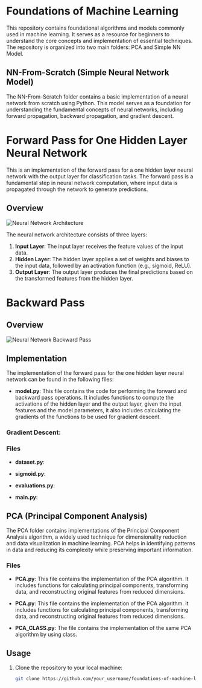 # Foundations of Machine Learning

This repository contains foundational algorithms and models commonly used in machine learning. It serves as a resource for beginners to understand the core concepts and implementation of essential techniques. The repository is organized into two main folders: PCA and Simple NN Model.


## NN-From-Scratch (Simple Neural Network Model)

The NN-From-Scratch folder contains a basic implementation of a neural network from scratch using Python. This model serves as a foundation for understanding the fundamental concepts of neural networks, including forward propagation, backward propagation, and gradient descent.


# Forward Pass for One Hidden Layer Neural Network

This is an implementation of the forward pass for a one hidden layer neural network with the output layer for classification tasks. The forward pass is a fundamental step in neural network computation, where input data is propagated through the network to generate predictions.

## Overview

![Neural Network Architecture](https://www.nosco.ch/ai/ml/inc/img/neural_network.png)

The neural network architecture consists of three layers:

1. **Input Layer**: The input layer receives the feature values of the input data.
2. **Hidden Layer**: The hidden layer applies a set of weights and biases to the input data, followed by an activation function (e.g., sigmoid, ReLU).
3. **Output Layer**: The output layer produces the final predictions based on the transformed features from the hidden layer.


# Backward Pass

## Overview
![Neural Network Backward Pass](https://miro.medium.com/max/908/1*ahiviCqq6B0R_XWBmgvHkA.png)


## Implementation

The implementation of the forward pass for the one hidden layer neural network can be found in the following files:

- **model.py**: This file contains the code for performing the forward and backward pass operations. It includes functions to compute the activations of the hidden layer and the output layer, given the input features and the model parameters, it also includes calculating the gradients of the functions to be used for gradient descent.

### Gradient Descent:


### Files
- **dataset.py**:
  
- **sigmoid.py**:
  
- **evaluations.py**:



- **main.py**:

  
## PCA (Principal Component Analysis)

The PCA folder contains implementations of the Principal Component Analysis algorithm, a widely used technique for dimensionality reduction and data visualization in machine learning. PCA helps in identifying patterns in data and reducing its complexity while preserving important information.

### Files

- **PCA.py**: This file contains the implementation of the PCA algorithm. It includes functions for calculating principal components, transforming data, and reconstructing original features from reduced dimensions.

- **PCA.py**: This file contains the implementation of the PCA algorithm. It includes functions for calculating principal components, transforming data, and reconstructing original features from reduced dimensions.
  
- **PCA_CLASS.py**: The file contains the implementation of the same PCA algorithm by using class.


## Usage

1. Clone the repository to your local machine:

   ```bash
   git clone https://github.com/your_username/foundations-of-machine-learning.git

